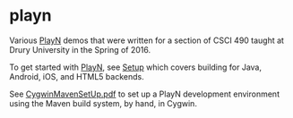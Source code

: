 # playn
Various [PlayN](http://playn.io) demos that were written for a section of CSCI 490 taught at Drury University in the Spring of 2016.

To get started with [PlayN](http://playn.io), see [Setup](http://playn.io/docs/setup.html) which covers building for
Java, Android, iOS, and HTML5 backends.

See [CygwinMavenSetUp.pdf](CygwinMavenSetUp.pdf) to set up a PlayN development environment using the Maven build system,
by hand, in Cygwin.
